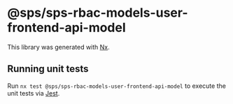# @sps/sps-rbac-models-user-frontend-api-model

This library was generated with [Nx](https://nx.dev).

## Running unit tests

Run `nx test @sps/sps-rbac-models-user-frontend-api-model` to execute the unit tests via [Jest](https://jestjs.io).
